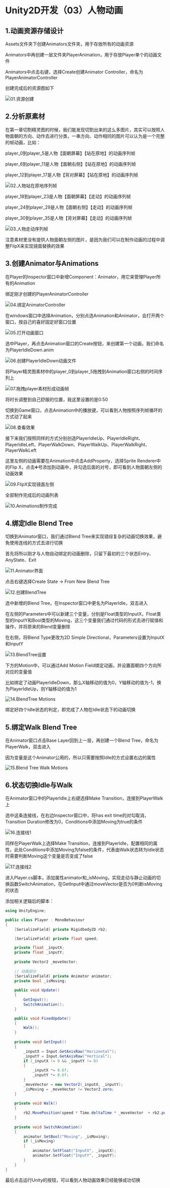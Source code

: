 # Unity2D开发（03）人物动画

## 1.动画资源存储设计

Assets文件夹下创建Animators文件夹，用于存放所有的动画资源

Animators中再创建一层文件夹PlayerAnimation，用于存放Player单个的动画文件

Animators中点击右键，选择Create创建Animator Controller，命名为PlayerAnimatorController

创建完成后的资源图如下

![01.资源创建](https://github.com/sfresurgam/unity-development-doc/blob/main/03.Player%20Animation/source%20image/01.%E8%B5%84%E6%BA%90%E5%88%9B%E5%BB%BA.png)

## 2.分析原素材

在第一章切割精灵图的时候，我们能发现切割出来的这么多图片，其实可以按照人物面朝的方向、动作去进行分类，一串方向、动作相同的图片可以认为是一个完整的帧动画，比如：

player_0到player_5是人物【面朝屏幕】【站在原地】的动画序列帧

player_6到player_11是人物【面朝右侧】【站在原地】的动画序列帧

player_12到player_17是人物【背对屏幕】【站在原地】的动画序列帧

![02.人物站在原地序列帧](https://github.com/sfresurgam/unity-development-doc/blob/main/03.Player%20Animation/source%20image/02.%E4%BA%BA%E7%89%A9%E7%AB%99%E5%9C%A8%E5%8E%9F%E5%9C%B0%E5%BA%8F%E5%88%97%E5%B8%A7.png)

player_18到player_23是人物【面朝屏幕】【走动】的动画序列帧

player_24到player_29是人物【面朝右侧】【走动】的动画序列帧

player_30到player_35是人物【背对屏幕】【走动】的动画序列帧

![03.人物走动序列帧](https://github.com/sfresurgam/unity-development-doc/blob/main/03.Player%20Animation/source%20image/03.%E4%BA%BA%E7%89%A9%E8%B5%B0%E5%8A%A8%E5%BA%8F%E5%88%97%E5%B8%A7.png)

注意素材里没有提供人物面朝左侧的图片，是因为我们可以在制作动画的过程中调整FlipX来实现镜面替换的效果

## 3.创建Animator与Animations

在Player的Inspector窗口中新增Component：Animator，用它来管理Player所有的Animation

绑定刚才创建的PlayerAnimatorController

![04.绑定AnimatorController](https://github.com/sfresurgam/unity-development-doc/blob/main/03.Player%20Animation/source%20image/04.%E7%BB%91%E5%AE%9AAnimatorController.png)

在windows窗口中选择Animation，分别点选Animation和Animator，会打开两个窗口，按自己的喜好固定好窗口位置

![05.打开动画窗口](https://github.com/sfresurgam/unity-development-doc/blob/main/03.Player%20Animation/source%20image/05.%E6%89%93%E5%BC%80%E5%8A%A8%E7%94%BB%E7%AA%97%E5%8F%A3.png)

选中Player，再点击Animation窗口的Create按钮，来创建第一个动画，我们命名为PlayerIdleDown.anim

![06.创建PlayerIdleDown动画文件](https://github.com/sfresurgam/unity-development-doc/blob/main/03.Player%20Animation/source%20image/06.%E5%88%9B%E5%BB%BAPlayerIdleDown%E5%8A%A8%E7%94%BB%E6%96%87%E4%BB%B6.png)

将Player精灵图素材中的player_0到player_5拖拽到Animation窗口右侧的时间序列上

![07.拖拽player素材形成动画帧](https://github.com/sfresurgam/unity-development-doc/blob/main/03.Player%20Animation/source%20image/07.%E6%8B%96%E6%8B%BDplayer%E7%B4%A0%E6%9D%90%E5%BD%A2%E6%88%90%E5%8A%A8%E7%94%BB%E5%B8%A7.png)

将时长调整到自己舒服的位置，我这里设置的是0:50

切换到Game窗口，点击Animation中的播放键，可以看到人物按照序列帧循环的方式动了起来

![08.查看效果](https://github.com/sfresurgam/unity-development-doc/blob/main/03.Player%20Animation/source%20image/08.%E6%9F%A5%E7%9C%8B%E6%95%88%E6%9E%9C.png)

接下来我们按照同样的方式分别创造PlayerIdleUp、PlayerIdleRight、PlayerIdleLeft、PlayerWalkDown、PlayerWalkUp、PlayerWalkRight、PlayerWalkLeft

这里左侧的动画需要在Animation中点击AddProperty，选择Sprite Renderer中的Flip X，点击➕号添加到动画中，并勾选后面的对号，即可看到人物面朝左侧的动画效果

![09.FlipX实现镜面左侧](https://github.com/sfresurgam/unity-development-doc/blob/main/03.Player%20Animation/source%20image/09.FlipX%E5%AE%9E%E7%8E%B0%E9%95%9C%E9%9D%A2%E5%B7%A6%E4%BE%A7.png)

全部制作完成后的动画列表

![10.Animations制作完成](https://github.com/sfresurgam/unity-development-doc/blob/main/03.Player%20Animation/source%20image/10.Animations%E5%88%B6%E4%BD%9C%E5%AE%8C%E6%88%90.png)

## 4.绑定Idle Blend Tree

切换到Animator窗口，我们通过Blend Tree来实现错综复杂的动画切换效果，避免使用连线的方式去进行切换

首先将所以刚才与人物自动绑定的动画删除，只留下最初的三个状态Entry、AnyState、Exit

![11.Animator界面](https://github.com/sfresurgam/unity-development-doc/blob/main/03.Player%20Animation/source%20image/11.Animator%E7%95%8C%E9%9D%A2.png)

点击右键选择Create State -> From New Blend Tree

![12.创建BlendTree](https://github.com/sfresurgam/unity-development-doc/blob/main/03.Player%20Animation/source%20image/12.%E5%88%9B%E5%BB%BABlendTree.png)

选中新增的Blend Tree，在Inspector窗口中更名为PlayerIdle，双击进入

在左侧的Parameters中可以新建三个变量，分别是Float类型的InputX，Float类型的InputY和Bool类型的Moving，这三个变量我们通过代码的形式去进行赋值和操作，并将原来的Blend变量删除

在右侧，将Blend Type更改为2D Simple Directional，Parameters设置为InputX和InputY

![13.BlendTree设置](https://github.com/sfresurgam/unity-development-doc/blob/main/03.Player%20Animation/source%20image/13.BlendTree%E8%AE%BE%E7%BD%AE.png)

下方的Motion中，可以通过Add Motion Field绑定动画，并设置面朝四个方向所对应的变量值

比如绑定了动画PlayerIdleDown，那么X轴移动的值为0，Y轴移动的值为-1，换为PlayerIdleUp，则Y轴移动的值为1

![14.BlendTree Motions](https://github.com/sfresurgam/unity-development-doc/blob/main/03.Player%20Animation/source%20image/14.BlendTree%20Motions.png)

绑定好四个Idle状态的判定，即完成了人物在Idle状态下的动画切换

## 5.绑定Walk Blend Tree

在Animator窗口点击Base Layer回到上一层，再创建一个Blend Tree，命名为PlayerWalk，双击进入

因为变量是这个Animator公用的，所以只需要按照Idle的方式设置右边的属性

![15.Blend Tree Walk Motions](https://github.com/sfresurgam/unity-development-doc/blob/main/03.Player%20Animation/source%20image/15.Blend%20Tree%20Walk%20Motions.png)

## 6.状态切换Idle与Walk

在Animator窗口中的PlayerIdle上右键选择Make Transition，连接到PlayerWalk上

选中这条连接线，在右边Inspector窗口中，将has exit time的对勾取消，Transition Duration修改为0，Conditions中添加Moving为true的条件

![16.连接线1](https://github.com/sfresurgam/unity-development-doc/blob/main/03.Player%20Animation/source%20image/16.%E8%BF%9E%E6%8E%A5%E7%BA%BF1.png)

同样在PlayerWalk上选择Make Transition，连接到PlayerIdle，配置相同的属性，此处Conditions中添加Moving为false的条件，代表由Walk状态转为Idle状态时需要判断Moving这个变量是否变成了false

![17.连接线2](https://github.com/sfresurgam/unity-development-doc/blob/main/03.Player%20Animation/source%20image/17.%E8%BF%9E%E6%8E%A5%E7%BA%BF2.png)

进入Player.cs脚本，添加属性animator和_isMoving，实现走动与静止动画的切换函数SwitchAnimation，在GetInput中通过moveVector是否为0判断isMoving的状态

添加相关逻辑后的脚本：

```c#
using UnityEngine;

public class Player : MonoBehaviour
{
    [SerializeField] private Rigidbody2D rb2;

    [SerializeField] private float speed;

    private float _inputX;
    private float _inputY;
    
    private Vector2 _moveVector;
    
    // 动画部分
    [SerializeField] private Animator animator;
    private bool _isMoving;
    
    public void Update()
    {
        GetInput();
        SwitchAnimation();
    }

    public void FixedUpdate()
    {
        Walk();
    }
    
    private void GetInput()
    {
        _inputX = Input.GetAxisRaw("Horizontal");
        _inputY = Input.GetAxisRaw("Vertical");
        if (_inputX != 0 && _inputY != 0)
        {
            _inputX *= 0.6f;
            _inputY *= 0.6f;
        }
        _moveVector = new Vector2(_inputX, _inputY);
        _isMoving = _moveVector != Vector2.zero;
    }
    
    private void Walk()
    {
        rb2.MovePosition(speed * Time.deltaTime * _moveVector  + rb2.position);
    }
    
    private void SwitchAnimation()
    {
        animator.SetBool("Moving", _isMoving);
        if (_isMoving)
        {
            animator.SetFloat("InputX", _inputX);
            animator.SetFloat("InputY", _inputY);
        }
    }
}
```

最后点击运行Unity的按钮，可以看到人物动画效果已经能够成功切换
